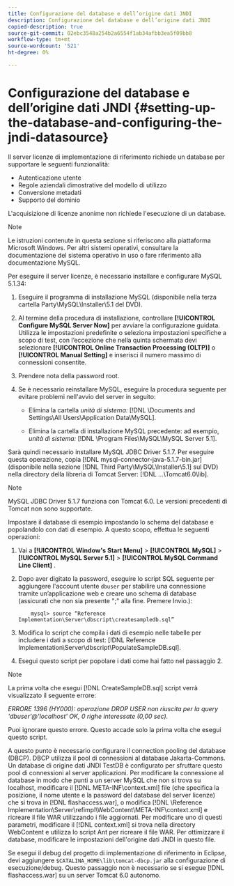 ```yaml
---
title: Configurazione del database e dell’origine dati JNDI
description: Configurazione del database e dell’origine dati JNDI
copied-description: true
source-git-commit: 02ebc3548a254b2a6554f1ab34afbb3ea5f09bb8
workflow-type: tm+mt
source-wordcount: '521'
ht-degree: 0%

---
```


# Configurazione del database e dell’origine dati JNDI {#setting-up-the-database-and-configuring-the-jndi-datasource}

Il server licenze di implementazione di riferimento richiede un database per supportare le seguenti funzionalità:

* Autenticazione utente
* Regole aziendali dimostrative del modello di utilizzo
* Conversione metadati
* Supporto del dominio

L&#39;acquisizione di licenze anonime non richiede l&#39;esecuzione di un database.

>[!NOTE]
>
>Le istruzioni contenute in questa sezione si riferiscono alla piattaforma Microsoft Windows. Per altri sistemi operativi, consultare la documentazione del sistema operativo in uso o fare riferimento alla documentazione MySQL.

Per eseguire il server licenze, è necessario installare e configurare MySQL 5.1.34:

1. Eseguire il programma di installazione MySQL (disponibile nella terza cartella Party\MySQL\Installer\5.1 del DVD).
1. Al termine della procedura di installazione, controllare **[!UICONTROL Configure MySQL Server Now]** per avviare la configurazione guidata. Utilizza le impostazioni predefinite o seleziona impostazioni specifiche a scopo di test, con l’eccezione che nella quinta schermata devi selezionare **[!UICONTROL Online Transaction Processing (OLTP)]** o **[!UICONTROL Manual Setting]** e inserisci il numero massimo di connessioni consentite.

1. Prendere nota della password root.
1. Se è necessario reinstallare MySQL, eseguire la procedura seguente per evitare problemi nell&#39;avvio del server in seguito:

   * Elimina la cartella *unità di sistema:* [!DNL \Documents and Settings\All Users\Application Data\MySQL].

   * Elimina la cartella di installazione MySQL precedente: ad esempio, *unità di sistema:* [!DNL \Program Files\MySQL\MySQL Server 5.1].

Sarà quindi necessario installare MySQL JDBC Driver 5.1.7. Per eseguire questa operazione, copia [!DNL mysql-connector-java-5.1.7-bin.jar] (disponibile nella sezione [!DNL Third Party\MySQL\Installer\5.1] sul DVD) nella directory della libreria di Tomcat Server: [!DNL ...\Tomcat6.0\lib].

>[!NOTE]
>
>MySQL JDBC Driver 5.1.7 funziona con Tomcat 6.0. Le versioni precedenti di Tomcat non sono supportate.

Impostare il database di esempio impostando lo schema del database e popolandolo con dati di esempio. A questo scopo, effettua le seguenti operazioni:

1. Vai a  **[!UICONTROL Window's Start Menu]** > **[!UICONTROL MySQL]** > **[!UICONTROL MySQL Server 5.1]** > **[!UICONTROL MySQL Command Line Client]** .
1. Dopo aver digitato la password, eseguire lo script SQL seguente per aggiungere l&#39;account utente `dbuser` per stabilire una connessione tramite un’applicazione web e creare uno schema di database (assicurati che non sia presente &quot;;&quot; alla fine. Premere Invio.):

   ```
       mysql> source “Reference Implementation\Server\dbscript\createsampledb.sql”
   ```

1. Modifica lo script che compila i dati di esempio nelle tabelle per includere i dati a scopo di test: [!DNL Reference Implementation\Server\dbscript\PopulateSampleDB.sql].
1. Esegui questo script per popolare i dati come hai fatto nel passaggio 2.

>[!NOTE]
>
>La prima volta che esegui [!DNL CreateSampleDB.sql] script verrà visualizzato il seguente errore:

*ERRORE 1396 (HY000): operazione DROP USER non riuscita per la query &#39;dbuser&#39;@&#39;localhost&#39; OK, 0 righe interessate (0,00 sec).*

Puoi ignorare questo errore. Questo accade solo la prima volta che esegui questo script.

A questo punto è necessario configurare il connection pooling del database (DBCP). DBCP utilizza il pool di connessioni al database Jakarta-Commons. Un database di origine dati JNDI TestDB è configurato per sfruttare questo pool di connessioni al server applicazioni. Per modificare la connessione al database in modo che punti a un server MySQL che non si trova su localhost, modificare il [!DNL META-INF\context.xml] file (che specifica la posizione, il nome utente e la password del database del server licenze) che si trova in [!DNL flashaccess.war], o modifica [!DNL \Reference Implementation\Server\refimpl\WebContent\META-INF\context.xml] e ricreare il file WAR utilizzando i file aggiornati. Per modificare uno di questi parametri, modificare il [!DNL context.xml] si trova nella directory WebContent e utilizza lo script Ant per ricreare il file WAR. Per ottimizzare il database, modificare le impostazioni dell&#39;origine dati JNDI in questo file.

Se esegui il debug del progetto di implementazione di riferimento in Eclipse, devi aggiungere `$CATALINA_HOME\lib\tomcat-dbcp.jar` alla configurazione di esecuzione/debug. Questo passaggio non è necessario se si esegue [!DNL flashaccess.war] su un server Tomcat 6.0 autonomo.

